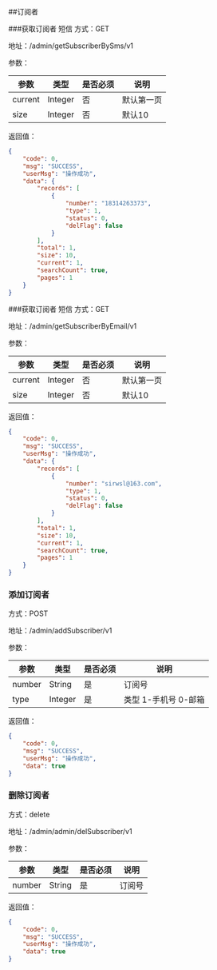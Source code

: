 ##订阅者

###获取订阅者 短信
方式：GET

地址：/admin/getSubscriberBySms/v1

参数：

|参数|类型|是否必须|说明|
|---|---|---|---|
|current|Integer|否|默认第一页|
|size|Integer|否|默认10|

返回值：
```json
{
    "code": 0,
    "msg": "SUCCESS",
    "userMsg": "操作成功",
    "data": {
        "records": [
            {
                "number": "18314263373",
                "type": 1,
                "status": 0,
                "delFlag": false
            }
        ],
        "total": 1,
        "size": 10,
        "current": 1,
        "searchCount": true,
        "pages": 1
    }
}
```

###获取订阅者 短信
方式：GET

地址：/admin/getSubscriberByEmail/v1

参数：

|参数|类型|是否必须|说明|
|---|---|---|---|
|current|Integer|否|默认第一页|
|size|Integer|否|默认10|

返回值：
```json
{
    "code": 0,
    "msg": "SUCCESS",
    "userMsg": "操作成功",
    "data": {
        "records": [
            {
                "number": "sirwsl@163.com",
                "type": 1,
                "status": 0,
                "delFlag": false
            }
        ],
        "total": 1,
        "size": 10,
        "current": 1,
        "searchCount": true,
        "pages": 1
    }
}
```

### 添加订阅者
方式：POST

地址：/admin/addSubscriber/v1

参数：

|参数|类型|是否必须|说明|
|---|---|---|---|
|number|String|是|订阅号|
|type|Integer|是|类型 1-手机号 0-邮箱|


返回值：
```json
{
    "code": 0,
    "msg": "SUCCESS",
    "userMsg": "操作成功",
    "data": true
}
```

### 删除订阅者
方式：delete

地址：/admin/admin/delSubscriber/v1

参数：

|参数|类型|是否必须|说明|
|---|---|---|---|
|number|String|是|订阅号|


返回值：
```json
{
    "code": 0,
    "msg": "SUCCESS",
    "userMsg": "操作成功",
    "data": true
}
```




